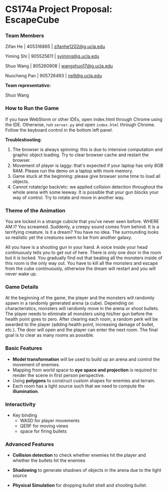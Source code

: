 # CS174a Project Proposal: EscapeCube

### Team Members

Zifan He | 405316865 | zifanhe1202@g.ucla.edu

Yiming Shi | 905525611 | syiming@g.ucla.edu

Shuo Wang | 805260908 | wangshuo17@g.ucla.edu

Nuocheng Pan | 905726493 | np9@g.ucla.edu


**Team representative:**

Shuo Wang

### How to Run the Game
If you have WebStorm or other IDEs, open index.html through Chrome using the IDE. Otherwise, run `server.py` and open `index.html` through Chrome. Follow the keyboard control in the bottom left panel.

**Troubleshooting**:

1. The browser is always spinning: this is due to intensive computation and graphic object loading. Try to clear browser cache and restart the browser.
2. Movement of player is laggy: that's expected if your laptop has only 8GB RAM. Please run the demo on a laptop with more memory.
3. Game stuck at the beginning: please give browser some time to load all objects.
4. Cannot rotate/go back/etc: we applied collision detection throughout the whole arena with some leeway. It is possible that your gun blocks your way of control. Try to rotate and move in another way.

### Theme of the Animation

You are locked in a strange cubicle that you’ve never seen before. WHERE AM I? You screamed. Suddenly, a creepy sound comes from behind. It is a terrifying creature. Is it a dream? You have no idea. The surrounding looks so realistic yet the creatures seem to be from another galaxy.

All you have is a shooting gun in your hand. A voice inside your head continuously tells you to get out of here. There is only one door in the room but it is locked. You gradually find out that beating all the monsters inside of this room is the only way out. You have to kill all the monsters and escape from the cube continuously, otherwise the dream will restart and you will never wake up.



### Game Details

At the beginning of the game, the player and the monsters will randomly spawn in a randomly generated arena (a cube). Depending on characteristics, monsters will randomly move in the arena or shoot bullets. The player needs to eliminate all monsters using his/her gun before the health point goes to zero. After clearing each room, a random perk will be awarded to the player (adding health point, increasing damage of bullet, etc.). The door will open and the player can enter the next room. The final goal is to clear as many rooms as possible.



### Basic Features

- **Model transformation** will be used to build up an arena and control the movement of enemies.
- Mapping from world space to **eye space and projection** is required to render the scene in first person perspective.
- Using **polygons** to construct custom shapes for enemies and terrain.
- Each room has a light source such that we need to compute the **illumination**.



### Interactivity

-  Key binding
    - WASD for player movements
    - QERF for moving views
    - space for firing bullets


### Advanced Features

- **Collision detection** to check whether enemies hit the player and whether the bullets hit the enemies

- **Shadowing** to generate shadows of objects in the arena due to the light source

- **Physical Simulation** for dropping bullet shell and shooting bullet.